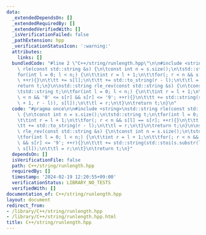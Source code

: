 ```yaml
---
data:
  _extendedDependsOn: []
  _extendedRequiredBy: []
  _extendedVerifiedWith: []
  _isVerificationFailed: false
  _pathExtension: hpp
  _verificationStatusIcon: ':warning:'
  attributes:
    links: []
  bundledCode: "#line 2 \"C++/string/runlength.hpp\"\n\n#include <string>\nstd::string\
    \ rle(const std::string &s) {\n\tconst int n = s.size();\n\tstd::string t;\n\t\
    for(int l = 0; l < n;) {\n\t\tint r = l + 1;\n\t\tfor(; r < n && s[l] == s[r];\
    \ ++r){}\n\t\tt += s[l];\n\t\tt += std::to_string(r - l);\n\t\tl = r;\n\t}\n\t\
    return t;\n}\n\nstd::string rle_rev(const std::string &s) {\n\tconst int n = s.size();\n\
    \tstd::string t;\n\tfor(int l = 0; l < n;) {\n\t\tint r = l + 1;\n\t\tfor(; r\
    \ < n && '0' <= s[r] && s[r] <= '9'; ++r){}\n\t\tt += std::string(std::stoi(s.substr(l\
    \ + 1, r - l)), s[l]);\n\t\tl = r;\n\t}\n\treturn t;\n}\n"
  code: "#pragma once\n\n#include <string>\nstd::string rle(const std::string &s)\
    \ {\n\tconst int n = s.size();\n\tstd::string t;\n\tfor(int l = 0; l < n;) {\n\
    \t\tint r = l + 1;\n\t\tfor(; r < n && s[l] == s[r]; ++r){}\n\t\tt += s[l];\n\t\
    \tt += std::to_string(r - l);\n\t\tl = r;\n\t}\n\treturn t;\n}\n\nstd::string\
    \ rle_rev(const std::string &s) {\n\tconst int n = s.size();\n\tstd::string t;\n\
    \tfor(int l = 0; l < n;) {\n\t\tint r = l + 1;\n\t\tfor(; r < n && '0' <= s[r]\
    \ && s[r] <= '9'; ++r){}\n\t\tt += std::string(std::stoi(s.substr(l + 1, r - l)),\
    \ s[l]);\n\t\tl = r;\n\t}\n\treturn t;\n}"
  dependsOn: []
  isVerificationFile: false
  path: C++/string/runlength.hpp
  requiredBy: []
  timestamp: '2024-02-19 12:20:55+09:00'
  verificationStatus: LIBRARY_NO_TESTS
  verifiedWith: []
documentation_of: C++/string/runlength.hpp
layout: document
redirect_from:
- /library/C++/string/runlength.hpp
- /library/C++/string/runlength.hpp.html
title: C++/string/runlength.hpp
---
```

